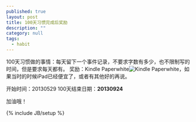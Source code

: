 ```yaml
---
published: true
layout: post
title: 100天习惯完成后奖励
description: ""
category: null
tags: 
  - habit
---
```


100天习惯做的事情：每天留下一个事件记录，不要求字数有多少，也不限制写的时间，但是要求每天都有。
奖励：Kindle Paperwhite![Kindle Paperwhite](http://g-ec4.images-amazon.com/images/G/28/kindle/dp/2012/KC/feature-design._V384892167_.jpg)，如果当时的时候iPad已经便宜了，或者有其他好的再说。

开始时间：20130529
100天结束日期：**20130924**

加油哦！

{% include JB/setup %}
